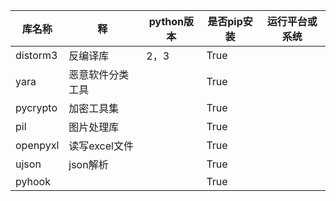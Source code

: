 |库名称|释|python版本|是否pip安装|运行平台或系统|
|-----|--|----------|---------|------------|
|distorm3|反编译库|2，3|True||
|yara|恶意软件分类工具||True||
|pycrypto|加密工具集||True||
|pil|图片处理库||True||
|openpyxl|读写excel文件||True||
|ujson|json解析||True||
|pyhook|||True|||
